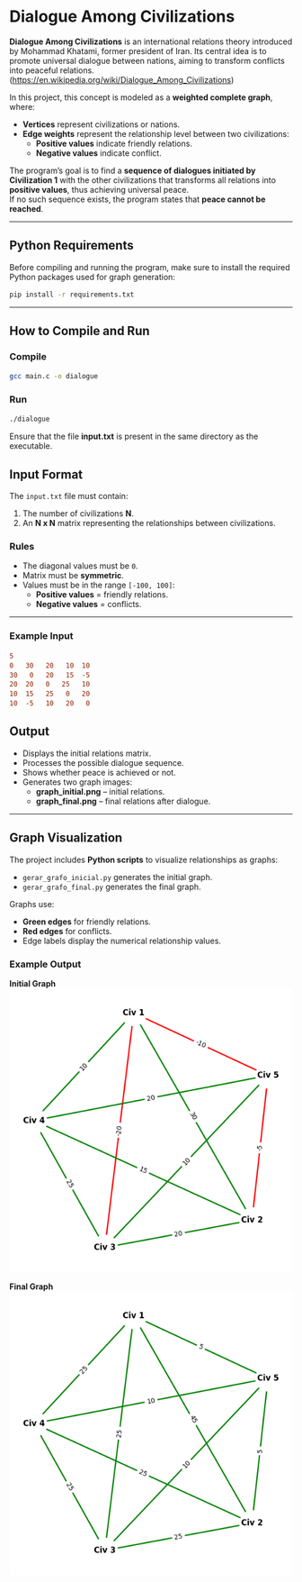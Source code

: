 # Dialogue Among Civilizations

**Dialogue Among Civilizations** is an international relations theory introduced by Mohammad Khatami, former president of Iran. Its central idea is to promote universal dialogue between nations, aiming to transform conflicts into peaceful relations. (https://en.wikipedia.org/wiki/Dialogue_Among_Civilizations)

In this project, this concept is modeled as a **weighted complete graph**, where:

- **Vertices** represent civilizations or nations.
- **Edge weights** represent the relationship level between two civilizations:
  - **Positive values** indicate friendly relations.
  - **Negative values** indicate conflict.

The program’s goal is to find a **sequence of dialogues initiated by Civilization 1** with the other civilizations that transforms all relations into **positive values**, thus achieving universal peace.  
If no such sequence exists, the program states that **peace cannot be reached**.

---

## Python Requirements

Before compiling and running the program, make sure to install the required Python packages used for graph generation:

```bash
pip install -r requirements.txt
```

---

## How to Compile and Run

### Compile

```bash
gcc main.c -o dialogue
```

### Run

```bash
./dialogue
```

Ensure that the file **input.txt** is present in the same directory as the executable.

## Input Format

The `input.txt` file must contain:

1. The number of civilizations **N**.
2. An **N x N** matrix representing the relationships between civilizations.

### Rules

- The diagonal values must be `0`.
- Matrix must be **symmetric**.
- Values must be in the range `[-100, 100]`:
  - **Positive values** = friendly relations.
  - **Negative values** = conflicts.

---

### Example Input
```diff
5
0   30   20   10  10
30   0   20   15  -5
20  20   0   25   10
10  15   25   0   20
10  -5   10   20   0
```

## Output

- Displays the initial relations matrix.
- Processes the possible dialogue sequence.
- Shows whether peace is achieved or not.
- Generates two graph images:
  - **graph_initial.png** – initial relations.
  - **graph_final.png** – final relations after dialogue.

---

## Graph Visualization

The project includes **Python scripts** to visualize relationships as graphs:

- `gerar_grafo_inicial.py` generates the initial graph.
- `gerar_grafo_final.py` generates the final graph.

Graphs use:
- **Green edges** for friendly relations.
- **Red edges** for conflicts.
- Edge labels display the numerical relationship values.

### Example Output

**Initial Graph**
![Initial Graph](graph_initial.png)

**Final Graph**
![Final Graph](graph_final.png)